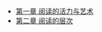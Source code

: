 * [第一章 阅读的活力与艺术](https://www.processon.com/view/link/5c63acd7e4b08a7683bf7118)
* [第二章 阅读的层次](https://www.processon.com/view/link/5c6a3fb7e4b03334b51f5ac1)